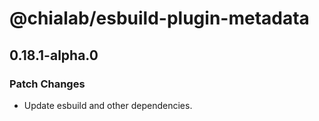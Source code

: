 # @chialab/esbuild-plugin-metadata

## 0.18.1-alpha.0

### Patch Changes

- Update esbuild and other dependencies.
